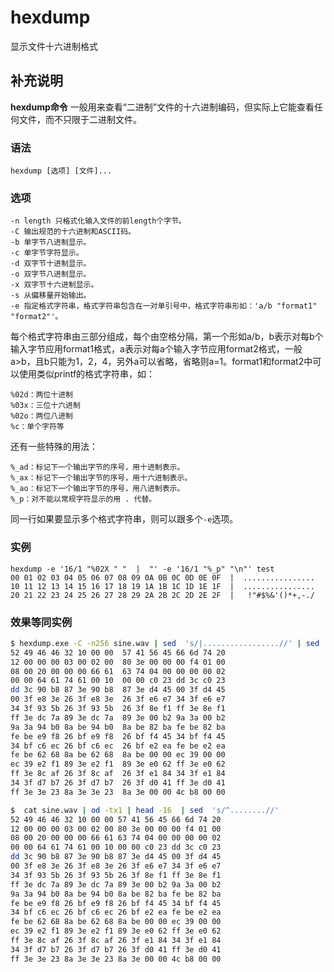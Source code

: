 hexdump
===

显示文件十六进制格式

## 补充说明

**hexdump命令** 一般用来查看“二进制”文件的十六进制编码，但实际上它能查看任何文件，而不只限于二进制文件。

###  语法

```shell
hexdump [选项] [文件]...
```

###  选项

```shell
-n length 只格式化输入文件的前length个字节。
-C 输出规范的十六进制和ASCII码。
-b 单字节八进制显示。
-c 单字节字符显示。
-d 双字节十进制显示。
-o 双字节八进制显示。
-x 双字节十六进制显示。
-s 从偏移量开始输出。
-e 指定格式字符串，格式字符串包含在一对单引号中，格式字符串形如：'a/b "format1" "format2"'。
```

每个格式字符串由三部分组成，每个由空格分隔，第一个形如a/b，b表示对每b个输入字节应用format1格式，a表示对每a个输入字节应用format2格式，一般a>b，且b只能为1，2，4，另外a可以省略，省略则a=1。format1和format2中可以使用类似printf的格式字符串，如：

```shell
%02d：两位十进制
%03x：三位十六进制
%02o：两位八进制
%c：单个字符等
```

还有一些特殊的用法：

```shell
%_ad：标记下一个输出字节的序号，用十进制表示。
%_ax：标记下一个输出字节的序号，用十六进制表示。
%_ao：标记下一个输出字节的序号，用八进制表示。
%_p：对不能以常规字符显示的用 . 代替。
```

同一行如果要显示多个格式字符串，则可以跟多个`-e`选项。

###  实例

```shell
hexdump -e '16/1 "%02X " "  |  "' -e '16/1 "%_p" "\n"' test
00 01 02 03 04 05 06 07 08 09 0A 0B 0C 0D 0E 0F  |  ................  
10 11 12 13 14 15 16 17 18 19 1A 1B 1C 1D 1E 1F  |  ................  
20 21 22 23 24 25 26 27 28 29 2A 2B 2C 2D 2E 2F  |   !"#$%&'()*+,-./ 
```

### 效果等同实例

```bash
$ hexdump.exe -C -n256 sine.wav | sed  's/|.................//' | sed  's/^..........//'
52 49 46 46 32 10 00 00  57 41 56 45 66 6d 74 20
12 00 00 00 03 00 02 00  80 3e 00 00 00 f4 01 00
08 00 20 00 00 00 66 61  63 74 04 00 00 00 00 02
00 00 64 61 74 61 00 10  00 00 c0 23 dd 3c c0 23
dd 3c 90 b8 87 3e 90 b8  87 3e d4 45 00 3f d4 45
00 3f e8 3e 26 3f e8 3e  26 3f e6 e7 34 3f e6 e7
34 3f 93 5b 26 3f 93 5b  26 3f 8e f1 ff 3e 8e f1
ff 3e dc 7a 89 3e dc 7a  89 3e 00 b2 9a 3a 00 b2
9a 3a 94 b0 8a be 94 b0  8a be 82 ba fe be 82 ba
fe be e9 f8 26 bf e9 f8  26 bf f4 45 34 bf f4 45
34 bf c6 ec 26 bf c6 ec  26 bf e2 ea fe be e2 ea
fe be 62 68 8a be 62 68  8a be 00 00 ec 39 00 00
ec 39 e2 f1 89 3e e2 f1  89 3e e0 62 ff 3e e0 62
ff 3e 8c af 26 3f 8c af  26 3f e1 84 34 3f e1 84
34 3f d7 b7 26 3f d7 b7  26 3f d0 41 ff 3e d0 41
ff 3e 3e 23 8a 3e 3e 23  8a 3e 00 00 4c b8 00 00

$  cat sine.wav | od -tx1 | head -16  | sed  's/^........//'
52 49 46 46 32 10 00 00 57 41 56 45 66 6d 74 20
12 00 00 00 03 00 02 00 80 3e 00 00 00 f4 01 00
08 00 20 00 00 00 66 61 63 74 04 00 00 00 00 02
00 00 64 61 74 61 00 10 00 00 c0 23 dd 3c c0 23
dd 3c 90 b8 87 3e 90 b8 87 3e d4 45 00 3f d4 45
00 3f e8 3e 26 3f e8 3e 26 3f e6 e7 34 3f e6 e7
34 3f 93 5b 26 3f 93 5b 26 3f 8e f1 ff 3e 8e f1
ff 3e dc 7a 89 3e dc 7a 89 3e 00 b2 9a 3a 00 b2
9a 3a 94 b0 8a be 94 b0 8a be 82 ba fe be 82 ba
fe be e9 f8 26 bf e9 f8 26 bf f4 45 34 bf f4 45
34 bf c6 ec 26 bf c6 ec 26 bf e2 ea fe be e2 ea
fe be 62 68 8a be 62 68 8a be 00 00 ec 39 00 00
ec 39 e2 f1 89 3e e2 f1 89 3e e0 62 ff 3e e0 62
ff 3e 8c af 26 3f 8c af 26 3f e1 84 34 3f e1 84
34 3f d7 b7 26 3f d7 b7 26 3f d0 41 ff 3e d0 41
ff 3e 3e 23 8a 3e 3e 23 8a 3e 00 00 4c b8 00 00

```

<!-- Linux命令行搜索引擎：https://jaywcjlove.github.io/linux-command/ -->